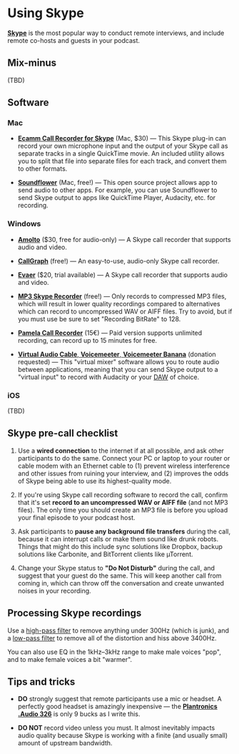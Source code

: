 Using Skype
=======

[**Skype**](http://skype.com/) is the most popular way to conduct remote interviews, and include remote co-hosts and guests in your podcast.

## Mix-minus

(TBD)

## Software

### Mac

* [**Ecamm Call Recorder for Skype**](http://www.ecamm.com/mac/callrecorder/) (Mac, $30) — This Skype plug-in can record your own microphone input and the output of your Skype call as separate tracks in a single QuickTime movie. An included utility allows you to split that file into separate files for each track, and convert them to other formats.

* [**Soundflower**](https://github.com/mattingalls/Soundflower) (Mac, free!) — This open source project allows app to send audio to other apps. For example, you can use Soundflower to send Skype output to apps like QuickTime Player, Audacity, etc. for recording.

### Windows

* [**Amolto**](http://www.evaer.com/) ($30, free for audio-only) — A Skype call recorder that supports audio and video.

* [**CallGraph**](https://scribie.com/free-skype-recorder) (free!) — An easy-to-use, audio-only Skype call recorder.

* [**Evaer**](http://www.evaer.com/) ($20, trial available) — A Skype call recorder that supports audio and video.

* [**MP3 Skype Recorder**](http://voipcallrecording.com/) (free!) — Only records to compressed MP3 files, which will result in lower quality recordings compared to alternatives which can record to uncompressed WAV or AIFF files. Try to avoid, but if you must use be sure to set "Recording BitRate" to 128.

* [**Pamela Call Recorder**](http://www.pamela.biz/) (15€) — Paid version supports unlimited recording, can record up to 15 minutes for free.

* [**Virtual Audio Cable**, **Voicemeeter**, **Voicemeeter Banana**](http://vb-audio.pagesperso-orange.fr/Voicemeeter/banana.htm) (donation requested) — This "virtual mixer" software allows you to route audio between applications, meaning that you can send Skype output to a "virtual input" to record with Audacity or your [DAW](https://en.wikipedia.org/wiki/Digital_audio_workstation) of choice.

### iOS

(TBD)

## Skype pre-call checklist

1. Use a **wired connection** to the internet if at all possible, and ask other participants to do the same. Connect your PC or laptop to your router or cable modem with an Ethernet cable to (1) prevent wireless interference and other issues from ruining your interview, and (2) improves the odds of Skype being able to use its highest-quality mode.

1. If you're using Skype call recording software to record the call, confirm that it's set **record to an uncompressed WAV or AIFF file** (and not MP3 files). The only time you should create an MP3 file is before you upload your final episode to your podcast host.

1. Ask participants to **pause any background file transfers** during the call, because it can interrupt calls or make them sound like drunk robots. Things that might do this include sync solutions like Dropbox, backup solutions like Carbonite, and BitTorrent clients like µTorrent.

1.  Change your Skype status to **"Do Not Disturb"** during the call, and suggest that your guest do the same. This will keep another call from coming in, which can throw off the conversation and create unwanted noises in your recording.

## Processing Skype recordings

Use a [high-pass filter](https://en.wikipedia.org/wiki/High-pass_filter) to remove anything under 300Hz (which is junk), and a [low-pass filter](https://en.wikipedia.org/wiki/Low-pass_filter) to remove all of the distortion and hiss above 3400Hz.

You can also use EQ in the 1kHz–3kHz range to make male voices "pop", and to make female voices a bit "warmer". 

## Tips and tricks

* **DO** strongly suggest that remote participants use a mic or headset. A perfectly good headset is amazingly inexpensive — the [**Plantronics .Audio 326**](http://www.amazon.com/gp/product/B001S2RCXW) is only 9 bucks as I write this.

* **DO NOT** record video unless you must. It almost inevitably impacts audio quality because Skype is working with a finite (and usually small) amount of upstream bandwidth.
